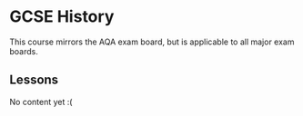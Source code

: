 # GCSE History

This course mirrors the AQA exam board, but is applicable to all major
exam boards.

## Lessons

No content yet :\(

